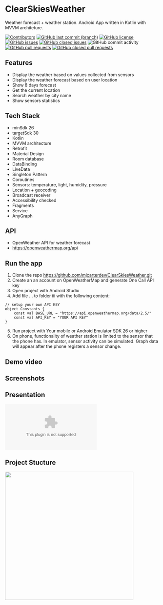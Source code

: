# ClearSkiesWeather

Weather forecast + weather station.
Android App written in Kotlin with MVVM architeture.

[![Contributors](https://img.shields.io/github/contributors/mjcarterdev/ClearSkiesWeather?color=blue)](https://github.com/mjcarterdev/ClearSkiesWeather)
[![GitHub last commit (branch)](https://img.shields.io/github/last-commit/mjcarterdev/ClearSkiesWeather/master.svg)](https://github.com/mjcarterdev/ClearSkiesWeather)
[![GitHub license](https://img.shields.io/github/license/mjcarterdev/ClearSkiesWeather)](https://github.com/mjcarterdev/ClearSkiesWeather)
[![GitHub issues](https://img.shields.io/github/issues/mjcarterdev/ClearSkiesWeather?color=green)](https://github.com/mjcarterdev/ClearSkiesWeather)
[![GitHub closed issues](https://img.shields.io/github/issues-closed/mjcarterdev/ClearSkiesWeather?color=green&label=issues%20closed)](https://github.com//mjcarterdev/ClearSkiesWeather)
![GitHub commit activity](https://img.shields.io/github/commit-activity/m/mjcarterdev/ClearSkiesWeather)
[![GitHub pull requests](https://img.shields.io/github/issues-pr/mjcarterdev/ClearSkiesWeather?color=green)](https://github.com//mjcarterdev/ClearSkiesWeather)
[![GitHub closed pull requests](https://img.shields.io/github/issues-pr-closed/mjcarterdev/ClearSkiesWeather?color=green&label=closed%20pull%20requests)](https://github.com//mjcarterdev/ClearSkiesWeather)

## Features

- Display the weather based on values collected from sensors
- Display the weather forecast based on user location
- Show 8 days forecast
- Get the current location
- Search weather by city name
- Show sensors statistics

## Tech Stack

- minSdk 26
- targetSdk 30
- Kotlin
- MVVM architecture
- Retrofit
- Material Design
- Room database
- DataBinding
- LiveData
- Singleton Pattern
- Coroutines
- Sensors: temperature, light, humidity, pressure
- Location + geocoding
- Broadcast receiver
- Accessibility checked
- Fragments
- Service
- AnyGraph

## API

- OpenWeather API for weather forecast
- https://openweathermap.org/api

## Run the app

1. Clone the repo https://github.com/mjcarterdev/ClearSkiesWeather.git
2. Create an an account on OpenWeatherMap and generate One Call API key
3. Open project with Android Studio
4. Add file ... to folder iii with the following content:

```
// setup your own API KEY
object Constants {
    const val BASE_URL = "https://api.openweathermap.org/data/2.5/"
    const val API_KEY = "YOUR API KEY"
}
```
5. Run project with Your mobile or Android Emulator SDK 26 or higher
6. On phone, functionality of weather station is limited to the sensor that the phone has.
   In emulator, sensor activity can be simulated. Graph data will appear after the phone registers a sensor change.

## Demo video

## Screenshots

## Presentation

![Presentation](/ClearSkies.pptx)

## Project Stucture

<img src="https://github.com/mjcarterdev/ClearSkiesWeather/blob/docs/screenshots/structure.png" width="420" />
